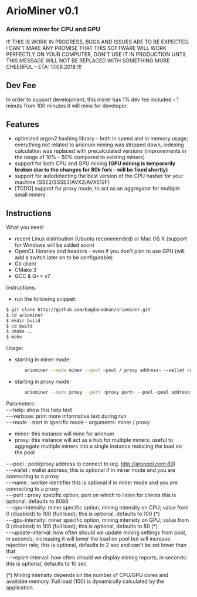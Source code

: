 # ArioMiner v0.1
### Arionum miner for CPU and GPU 

!!! THIS IS WORK IN PROGRESS, BUGS AND ISSUES ARE TO BE EXPECTED. I CAN'T MAKE ANY PROMISE THAT THIS SOFTWARE WILL WORK PERFECTLY ON YOUR COMPUTER, DON'T USE IT IN PRODUCTION UNTIL THIS MESSAGE WILL NOT BE REPLACED WITH SOMETHING MORE CHEERFUL - ETA: 17.08.2018 !!!

## Dev Fee
In order to support development, this miner has 1% dev fee included - 1 minute from 100 minutes it will mine for developer.

## Features
- optimized argon2 hashing library - both in speed and in memory usage; everything not related to arionum mining was stripped down, indexing calculation was replaced with precalculated versions (improvements in the range of 10% - 50% compared to existing miners)
- support for both CPU and GPU mining **(GPU mining is temporarily broken due to the changes for 80k fork - will be fixed shortly)**
- support for autodetecting the best version of the CPU hasher for your machine (SSE2/SSSE3/AVX2/AVX512F)
- [TODO] support for proxy mode, to act as an aggregator for multiple small miners

## Instructions
What you need:
- recent Linux distribution (Ubuntu recommended) or Mac OS X (support for Windows will be added soon)
- OpenCL libraries and headers - even if you don't plan to use GPU (will add a switch later on to be configurable)
- Git client
- CMake 3
- GCC & G++ v7

Instructions:
- run the following snippet:
```sh
$ git clone http://github.com/bogdanadnan/ariominer.git
$ cd ariominer
$ mkdir build
$ cd build
$ cmake ..
$ make
```
Usage:
- starting in miner mode:
```sh
       ariominer --mode miner --pool <pool / proxy address> --wallet <wallet address> --name <worker name> --cpu-intensity <intensity> --gpu-intensity <intensity>   
```
- starting in proxy mode:
```sh
       ariominer --mode proxy --port <proxy port> --pool <pool address> --wallet <wallet address> --name <proxy name>
```

Parameters:  
---help: show this help text  
---verbose: print more informative text during run  
---mode <mode>: start in specific mode - arguments: miner / proxy  
- miner: this instance will mine for arionum
- proxy: this instance will act as a hub for multiple miners; useful to aggregate multiple miners into a single instance reducing the load on the pool

---pool <pool address>: pool/proxy address to connect to (eg. http://aropool.com:80)  
---wallet <wallet address>: wallet address; this is optional if in miner mode and you are connecting to a proxy  
---name <worker identifier>: worker identifier this is optional if in miner mode and you are connecting to a proxy  
---port <proxy port>: proxy specific option, port on which to listen for clients this is optional, defaults to 8088  
---cpu-intensity: miner specific option, mining intensity on CPU; value from 0 (disabled) to 100 (full load); this is optional, defaults to 100 (\*)  
---gpu-intensity: miner specific option, mining intensity on GPU; value from 0 (disabled) to 100 (full load); this is optional, defaults to 80 (\*)  
---update-interval: how often should we update mining settings from pool, in seconds; increasing it will lower the load on pool but will increase rejection rate; this is optional, defaults to 2 sec and can't be set lower than that  
---report-interval: how often should we display mining reports, in seconds; this is optional, defaults to 10 sec  

(\*) Mining intensity depends on the number of CPU/GPU cores and available memory. Full load (100) is dynamically calculated by the application.

